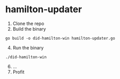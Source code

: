 # hamilton-updater

1. Clone the repo
2. Build the binary

`go build -o did-hamilton-win hamilton-updater.go`

4. Run the binary

`./did-hamilton-win`

6. ...
7. Profit
